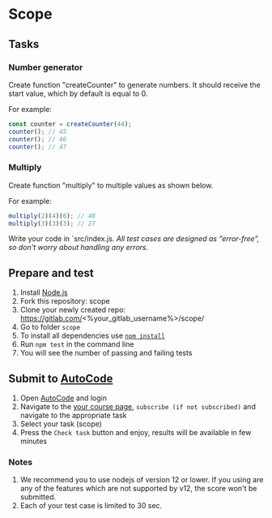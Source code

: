 # Scope

## Tasks

### Number generator
Create function "createCounter" to generate numbers. It should receive the start value, which by default is equal to 0.

For example:
```js
const counter = createCounter(44);
counter(); // 45
counter(); // 46
counter(); // 47
```

### Multiply
Create function "multiply" to multiple values as shown below.

For example:
```js
multiply(2)(4)(6); // 48
multiply(3)(3)(3); // 27 
```


Write your code in `src/index.js.
*All test cases are designed as “error-free”, so don't worry about handling any errors.*

## Prepare and test
1. Install [Node.js](https://nodejs.org/en/download/)   
2. Fork this repository: scope
3. Clone your newly created repo: https://gitlab.com/<%your_gitlab_username%>/scope/  
4. Go to folder `scope`  
5. To install all dependencies use [`npm install`](https://docs.npmjs.com/cli/install)  
6. Run `npm test` in the command line  
7. You will see the number of passing and failing tests

## Submit to [AutoCode](https://autocode.lab.epam.com/)
1. Open [AutoCode](https://autocode.lab.epam.com/) and login
2. Navigate to the [your course page](https://autocode.lab.epam.com/student/group/80), `subscribe (if not subscribed)` and navigate to the appropriate task 
3. Select your task (scope)
4. Press the `Check task` button and enjoy, results will be available in few minutes

### Notes
1. We recommend you to use nodejs of version 12 or lower. If you using are any of the features which are not supported by v12, the score won't be submitted.
2. Each of your test case is limited to 30 sec.
